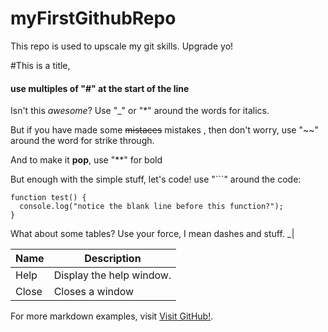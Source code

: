 # myFirstGithubRepo
This repo is used to upscale my git skills. Upgrade yo!

#This is a title, 
#### use multiples of "#" at the start of the line

Isn't this _awesome_? Use "_" or "*" around the words for italics.

But if you have made some ~~mistaces~~ mistakes , then don't worry, use "~~" around the word for strike through.

And to make it **pop**, use "**" for bold

But enough with the simple stuff, let's code! use "```" around the code:
```
function test() {
  console.log("notice the blank line before this function?");
}
```
What about some tables? Use your force, I mean dashes and stuff. _|

| Name | Description          |
| ------------- | ----------- |
| Help      | Display the help window.|
| Close     | Closes a window     |

For more markdown examples, visit [Visit GitHub!](www.github.com). 




